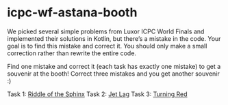 # icpc-wf-astana-booth

We picked several simple problems from Luxor ICPC World Finals and implemented their solutions in Kotlin, but there’s a mistake in the code. 
Your goal is to find this mistake and correct it. You should only make a small correction rather than rewrite the entire code. 

Find one mistake and correct it (each task has exactly one mistake) to get a souvenir at the booth! Correct three mistakes and you get another souvenir :)

Task 1: [Riddle of the Sphinx](https://open.kattis.com/problems/riddleofthesphinx)
Task 2: [Jet Lag](https://open.kattis.com/problems/jetlag)
Task 3: [Turning Red](https://open.kattis.com/problems/turningred)
